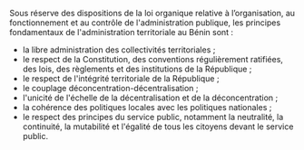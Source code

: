 Sous réserve des dispositions de la loi organique relative à l’organisation, au fonctionnement et au contrôle de l'administration publique, les principes fondamentaux de l'administration territoriale au Bénin sont :
- la libre administration des collectivités territoriales ;
- le respect de la Constitution, des conventions régulièrement ratifiées, des lois, des règlements et des institutions de la République ;
- le respect de l'intégrité territoriale de la République ;
- le couplage déconcentration-décentralisation ;
- l'unicité de l'échelle de la décentralisation et de la déconcentration ;
- la cohérence des politiques locales avec les politiques nationales ;
- le respect des principes du service public, notamment la neutralité, la continuité, la mutabilité et l'égalité de tous les citoyens devant le service public.